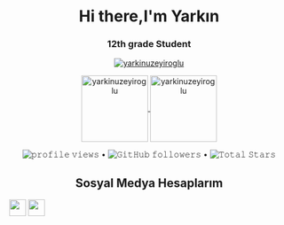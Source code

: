 <h1 align="center">Hi there,I'm Yarkın</h1>
<h3 align="center">12th grade Student</h3>

<!--
**yarkinuzeyiroglu/yarkinuzeyiroglu ** is a ✨ _special_ ✨ repository because its `README.md` (this file) appears on your GitHub profile.

Here are some ideas to get you started:

- 🔭 I’m currently working on ...
- 🌱 I’m currently learning ...
- 👯 I’m looking to collaborate on ...
- 🤔 I’m looking for help with ...
- 💬 Ask me about ...
- 📫 How to reach me: ...
- 😄 Pronouns: ...
- ⚡ Fun fact: ...
-->
<p align="center"> <a href="https://github.com/ryo-ma/github-profile-trophy"><img src="https://github-profile-trophy.vercel.app/?username=yarkinuzeyiroglu" alt="yarkinuzeyiroglu" /></a> </p>

<p align="center">
	<a href="https://github.com/yarkinuzeyiroglu">
		  <img height="120em" align="center" src="https://github-readme-stats.vercel.app/api?username=yarkinuzeyiroglu&show_icons=true&locale=en&theme=dark&include_all_commits=true&count_private=true" alt="yarkinuzeyiroglu"/>
		  <img height="120em" align="center" src="https://github-readme-stats.vercel.app/api/top-langs?username=yarkinuzeyiroglu&show_icons=true&locale=en&layout=compact&langs_count=8&theme=dark" alt="yarkinuzeyiroglu"/>
	</a>
</p>

<p align="center">
  <img src= "https://gpvc.arturio.dev/yarkinuzeyiroglu" alt="𝚙𝚛𝚘𝚏𝚒𝚕𝚎 𝚟𝚒𝚎𝚠𝚜"> •  
  <img alt="𝙶𝚒𝚝𝙷𝚞𝚋 𝚏𝚘𝚕𝚕𝚘𝚠𝚎𝚛𝚜" src="https://img.shields.io/github/followers/yarkinuzeyiroglu?label=Followers&style=social"> •   
  <img src="https://img.shields.io/github/stars/yarkinuzeyiroglu?label=Stars" alt="𝚃𝚘𝚝𝚊𝚕 𝚂𝚝𝚊𝚛𝚜">
</p>

 <h2 align="center">Sosyal Medya Hesaplarım</h2>
<p align="left">
<a href="https://www.linkedin.com/in/yarkinuzeyiroglu/" target="blank"><img align="center" src="https://velanovascular.com/wp-content/uploads/2020/06/LinkedIn.png" height="30" width="30" /></a>
<a href="https://instagram.com/yarkinuzeyiroglu" target="blank"><img align="center" src="https://upload.wikimedia.org/wikipedia/commons/thumb/e/e7/Instagram_logo_2016.svg/1200px-Instagram_logo_2016.svg.png"  height="30" width="30" /></a>
</p>

